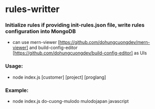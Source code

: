 # rules-writter

### Initialize rules if providing init-rules.json file, write rules configuration into MongoDB

- can use mern-viewer [https://github.com/dohungcuongdev/mern-viewer] and build-config-editor [https://github.com/dohungcuongdev/build-config-editor] as UIs

### Usage:
- node index.js [customer] [project] [proglang]

### Example:
- node index.js do-cuong-mulodo mulodojapan javascript